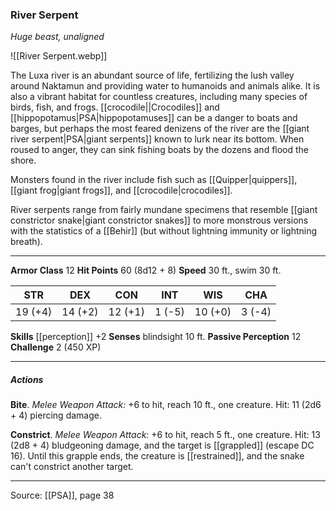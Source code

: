 ### River Serpent
_Huge beast, unaligned_

![[River Serpent.webp]]

The Luxa river is an abundant source of life, fertilizing the lush valley around Naktamun and providing water to humanoids and animals alike. It is also a vibrant habitat for countless creatures, including many species of birds, fish, and frogs. [[crocodile||Crocodiles]] and [[hippopotamus|PSA|hippopotamuses]] can be a danger to boats and barges, but perhaps the most feared denizens of the river are the [[giant river serpent|PSA|giant serpents]] known to lurk near its bottom. When roused to anger, they can sink fishing boats by the dozens and flood the shore.

Monsters found in the river include fish such as [[Quipper|quippers]], [[giant frog|giant frogs]], and [[crocodile|crocodiles]].

River serpents range from fairly mundane specimens that resemble [[giant constrictor snake|giant constrictor snakes]] to more monstrous versions with the statistics of a [[Behir]] (but without lightning immunity or lightning breath).






---

**Armor Class** 12
**Hit Points** 60 (8d12 + 8)
**Speed** 30 ft., swim 30 ft.

| STR     | DEX     | CON     | INT     | WIS     | CHA     |
|---------|---------|---------|---------|---------|---------|
| 19 (+4) | 14 (+2) | 12 (+1) | 1 (-5) | 10 (+0) | 3 (-4) |

**Skills** [[perception]] +2
**Senses** blindsight 10 ft.
**Passive Perception** 12
**Challenge** 2 (450 XP)

---

##### Actions
**Bite**. _Melee Weapon Attack:_ +6 to hit, reach 10 ft., one creature. Hit: 11 (2d6 + 4) piercing damage.

**Constrict**. _Melee Weapon Attack:_ +6 to hit, reach 5 ft., one creature. Hit: 13 (2d8 + 4) bludgeoning damage, and the target is [[grappled]] (escape DC 16). Until this grapple ends, the creature is [[restrained]], and the snake can't constrict another target.


---

Source: [[PSA]], page 38